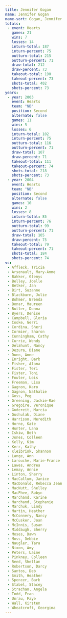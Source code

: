 ```yaml
---
title: Jennifer Gogan
name: Jennifer Gogan
name-sort: Gogan, Jennifer
totals:
 - event: Hearts
   games: 21
   wins: 7
   losses: 14
   inturn-total: 187
   inturn-percent: 75
   outturn-total: 215
   outturn-percent: 71
   draw-total: 212
   draw-percent: 73
   takeout-total: 190
   takeout-percent: 73
   shots-total: 402
   shots-percent: 73
years:
 - year: 2003
   event: Hearts
   team: "NB"
   position: Second
   alternate: false
   games: 11
   wins: 5
   losses: 6
   inturn-total: 102
   inturn-percent: 75
   outturn-total: 116
   outturn-percent: 71
   draw-total: 107
   draw-percent: 71
   takeout-total: 111
   takeout-percent: 74
   shots-total: 218
   shots-percent: 73
 - year: 2004
   event: Hearts
   team: "NB"
   position: Second
   alternate: false
   games: 10
   wins: 2
   losses: 8
   inturn-total: 85
   inturn-percent: 76
   outturn-total: 99
   outturn-percent: 71
   draw-total: 105
   draw-percent: 75
   takeout-total: 79
   takeout-percent: 71
   shots-total: 184
   shots-percent: 74
vs:
 - Affleck, Tricia
 - Arsenault, Mary-Anne
 - Bakker, Glenys
 - Belley, Joelle
 - Betker, Jan
 - Birt, Suzanne
 - Blackburn, Julie
 - Bohmer, Brenda
 - Bonar, Maureen
 - Butler, Donna
 - Byers, Denise
 - Campbell, Gloria
 - Cooke, Gerri
 - Cordina, Sheri
 - Cormier, Sharon
 - Cunningham, Cathy
 - Currie, Wendy
 - Delahunt, Nancy
 - Dezura, Diane
 - Dunn, Anne
 - Enright, Barb
 - Fisher, Alana
 - Fister, Teri
 - Fister, Toni
 - Fowler, Lois
 - Freeman, Lisa
 - Gagnon, Karo
 - Gagnon, Nathalie
 - Goss, Peg
 - Greening, Jackie-Rae
 - Gregoire, Veronique
 - Gudereit, Marcia
 - Gushulak, Diane
 - Harrison, Meredith
 - Horne, Kate
 - Hunter, Lana
 - Iskiw, Beth
 - Jones, Colleen
 - Kelly, Kim
 - Kerr, Kathy
 - Kleibrink, Shannon
 - Lange, Ann
 - Larouche, Marie-France
 - Lawes, Andrea
 - Lemay, Annie
 - Linton, Sherry
 - MacCallum, Janice
 - MacDonald, Rebecca Jean
 - MacNutt, Shelley
 - MacPhee, Robyn
 - Marchand, Karine
 - Marchand, Stephanie
 - Marchuk, Lindy
 - Martin, Heather
 - McConnery, Nancy
 - McCusker, Joan
 - McInnis, Susan
 - Middaugh, Sherry
 - Moses, Dawn
 - Moss, Debbie
 - Naugler, Tara
 - Nixon, Amy
 - Peters, Laine
 - Pinkney, Colleen
 - Reed, Shellan
 - Robertson, Darcy
 - Santos, Deb
 - Smith, Heather
 - Spencer, Barb
 - Stabel, Stacey
 - Strachan, Angela
 - Todd, Fran
 - Unrau, Faye
 - Wall, Kirsten
 - Wheatcroft, Georgina
---
```

